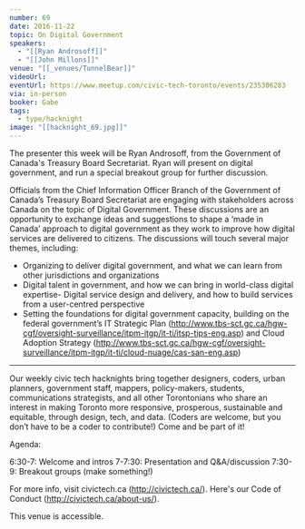 ```yaml
---
number: 69
date: 2016-11-22
topic: On Digital Government
speakers:
  - "[[Ryan Androsoff]]"
  - "[[John Millons]]"
venue: "[[_venues/TunnelBear]]"
videoUrl:
eventUrl: https://www.meetup.com/civic-tech-toronto/events/235306283
via: in-person
booker: Gabe
tags:
  - type/hacknight
image: "[[hacknight_69.jpg]]"
---
```


The presenter this week will be Ryan Androsoff, from the Government of Canada's Treasury Board Secretariat. Ryan will present on digital government, and run a special breakout group for further discussion.

Officials from the Chief Information Officer Branch of the Government of Canada’s Treasury Board Secretariat are engaging with stakeholders across Canada on the topic of Digital Government. These discussions are an opportunity to exchange ideas and suggestions to shape a ‘made in Canada’ approach to digital government as they work to improve how digital services are delivered to citizens. The discussions will touch several major themes, including:

- Organizing to deliver digital government, and what we can learn from other jurisdictions and organizations
- Digital talent in government, and how we can bring in world-class digital expertise- Digital service design and delivery, and how to build services from a user-centred perspective
- Setting the foundations for digital government capacity, building on the federal government’s IT Strategic Plan (http://www.tbs-sct.gc.ca/hgw-cgf/oversight-surveillance/itpm-itgp/it-ti/itsp-tips-eng.asp) and Cloud Adoption Strategy (http://www.tbs-sct.gc.ca/hgw-cgf/oversight-surveillance/itpm-itgp/it-ti/cloud-nuage/cas-san-eng.asp)

---

Our weekly civic tech hacknights bring together designers, coders, urban planners, government staff, mappers, policy-makers, students, communications strategists, and all other Torontonians who share an interest in making Toronto more responsive, prosperous, sustainable and equitable, through design, tech, and data. (Coders are welcome, but you don’t have to be a coder to contribute!) Come and be part of it!

Agenda:

6:30-7: Welcome and intros
7-7:30: Presentation and Q&A/discussion
7:30-9: Breakout groups (make something!)

For more info, visit civictech.ca (http://civictech.ca/). Here's our Code of Conduct (http://civictech.ca/about-us/).

This venue is accessible.